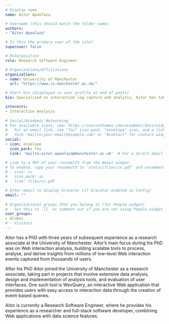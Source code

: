 ```yaml
---
# Display name
name: Aitor Apaolaza

# Username (this should match the folder name)
authors:
- "Aitor Apaolaza"

# Is this the primary user of the site?
superuser: false

# Role/position
role: Research Software Engineer

# Organizations/Affiliations
organizations:
- name: University of Manchester
  url: "https://www.cs.manchester.ac.uk/"

# Short bio (displayed in user profile at end of posts)
bio: Specialised on interaction log capture and analysis, Aitor has taken part in multiple projects involving lab study design, data analysis, and development of Web applications.

interests:
- Interaction Analysis
  
# Social/Academic Networking
# For available icons, see: https://sourcethemes.com/academic/docs/widgets/#icons
#   For an email link, use "fas" icon pack, "envelope" icon, and a link in the
#   form "mailto:your-email@example.com" or "#contact" for contact widget.
social:
- icon: envelope
  icon_pack: fas
  link: 'mailto:aitor.apaolaza@manchester.ac.uk'  # For a direct email link, use "mailto:test@example.org".

# Link to a PDF of your resume/CV from the About widget.
# To enable, copy your resume/CV to `static/files/cv.pdf` and uncomment the lines below.  
# - icon: cv
#   icon_pack: ai
#   link: files/cv.pdf

# Enter email to display Gravatar (if Gravatar enabled in Config)
email: ""
  
# Organizational groups that you belong to (for People widget)
#   Set this to `[]` or comment out if you are not using People widget.  
user_groups:
- Alumni
# - Visitors
---
```


Aitor has a PhD with three years of subsequent experience as a research associate at the University of Manchester. Aitor’s main focus during his PhD was on Web interaction analysis, building scalable tools to process, analyse, and derive insights from millions of low-level Web interaction events captured from thousands of users.

After his PhD Aitor joined the University of Manchester as a research associate, taking part in projects that involve extensive data analysis, design and implementation of analysis tools, and evaluation of user interfaces. One such tool is WevQuery, an interactive Web application that provides users with easy access to interaction data through the creation of event-based queries.

Aitor is currently a Research Software Engineer, where he provides his experience as a researcher and full-stack software developer, combining Web applications with data science features.